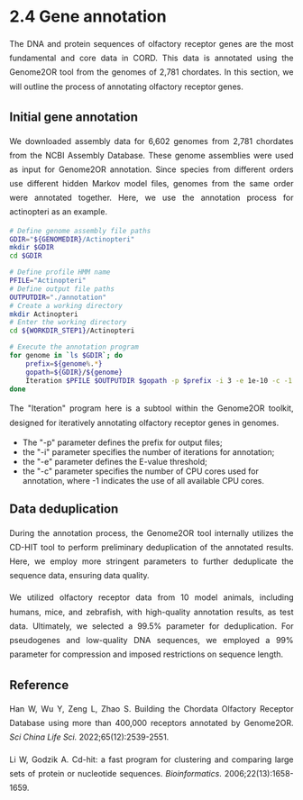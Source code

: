 # 2.4 Gene annotation

<p style="text-align:justify; line-height: 1.8; ">The DNA and protein sequences of olfactory receptor genes are the most fundamental and core data in CORD. This data is annotated using the Genome2OR tool from the genomes of 2,781 chordates. In this section, we will outline the process of annotating olfactory receptor genes.</p>

## Initial gene annotation

<p style="text-align:justify; line-height: 1.8; ">We downloaded assembly data for 6,602 genomes from 2,781 chordates from the NCBI Assembly Database. These genome assemblies were used as input for Genome2OR annotation. Since species from different orders use different hidden Markov model files, genomes from the same order were annotated together. Here, we use the annotation process for actinopteri as an example.</p>

```bash
# Define genome assembly file paths
GDIR="${GENOMEDIR}/Actinopteri"
mkdir $GDIR
cd $GDIR

# Define profile HMM name
PFILE="Actinopteri"
# Define output file paths
OUTPUTDIR="./annotation"
# Create a working directory
mkdir Actinopteri
# Enter the working directory
cd ${WORKDIR_STEP1}/Actinopteri

# Execute the annotation program
for genome in `ls $GDIR`; do
    prefix=${genome%.*}
    gopath=${GDIR}/${genome}
    Iteration $PFILE $OUTPUTDIR $gopath -p $prefix -i 3 -e 1e-10 -c -1 -v
done
```

<p style="text-align:justify; line-height: 1.8; ">The "Iteration" program here is a subtool within the Genome2OR toolkit, designed for iteratively annotating olfactory receptor genes in genomes. </p>

* The "-p" parameter defines the prefix for output files; 
* the "-i" parameter specifies the number of iterations for annotation; 
* the "-e" parameter defines the E-value threshold; 
* the "-c" parameter specifies the number of CPU cores used for annotation, where -1 indicates the use of all available CPU cores.

## Data deduplication

<p style="text-align:justify; line-height: 1.8; ">During the annotation process, the Genome2OR tool internally utilizes the CD-HIT tool to perform preliminary deduplication of the annotated results. Here, we employ more stringent parameters to further deduplicate the sequence data, ensuring data quality.</p>

<p style="text-align:justify; line-height: 1.8; ">We utilized olfactory receptor data from 10 model animals, including humans, mice, and zebrafish, with high-quality annotation results, as test data. Ultimately, we selected a 99.5% parameter for deduplication. For pseudogenes and low-quality DNA sequences, we employed a 99% parameter for compression and imposed restrictions on sequence length.</p>

## Reference

<p style="text-align:justify; line-height: 1.8; ">Han W, Wu Y, Zeng L, Zhao S. Building the Chordata Olfactory Receptor Database using more than 400,000 receptors annotated by Genome2OR. <i>Sci China Life Sci.</i> 2022;65(12):2539-2551.</p>

<p style="text-align:justify; line-height: 1.8; ">Li W, Godzik A. Cd-hit: a fast program for clustering and comparing large sets of protein or nucleotide sequences. <i>Bioinformatics</i>. 2006;22(13):1658-1659.</p>



